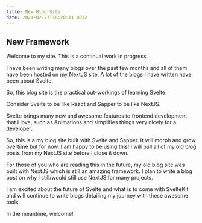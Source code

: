 ```yaml
---
title: New Blog Site
date: 2021-02-27T18:28:11.802Z
---
```



## New Framework

Welcome to my site. This is a continual work in progress. 

I have been writing many blogs over the past few months and all of them have been hosted on my NextJS site. A lot of the blogs I have written have been about Svelte. 

So, this blog site is the practical out-workings of learning Svelte. 

Consider Svelte to be like React and Sapper to be like NextJS. 

Svelte brings many new and awesome features to frontend development that I love, such as Animations and simplifies things very nicely for a developer. 

So, this is a my blog site built with Svelte and Sapper. It will morph and grow overtime but for now, I am happy to be using this! I will pull all of my old blog posts from my NextJS site before I close it down. 

For those of you who are reading this in the future, my old blog site was built with NextJS which is still an amazing framework. I plan to write a blog post on why I still/would still use NextJS for many projects. 

I am excited about the future of Svelte and what is to come with SvelteKit and will continue to write blogs detailing my journey with these awesome tools. 

In the meantime, welcome!